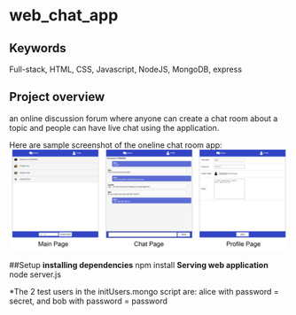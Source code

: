 # web_chat_app
## Keywords
Full-stack, HTML, CSS, Javascript, NodeJS, MongoDB, express

## Project overview
an online discussion forum where anyone can create a chat room about a topic and people can have live chat using the application.

Here are sample screenshot of the oneline chat room app:
![mainpage.png](./screenshot/screenshot.png)

##Setup
**installing dependencies**
npm install
**Serving web application**
node server.js

*The 2 test users in the initUsers.mongo script are: alice with password = secret, and bob with password = password
